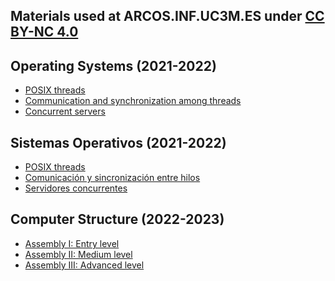 ## Materials used at ARCOS.INF.UC3M.ES under [CC BY-NC 4.0](http://creativecommons.org/licenses/by-nc/4.0/)

## Operating Systems (2021-2022)

 * <a href="https://github.com/acaldero/labs/blob/main/GII_Operating_System/README.md#posix-threads">POSIX threads</a>
 * <a href="https://github.com/acaldero/labs/blob/main/GII_Operating_System/README.md#communication-and-synchronization-among-threads">Communication and synchronization among threads</a>
 * <a href="https://github.com/acaldero/labs/blob/main/GII_Operating_System/README.md#concurrent-servers">Concurrent servers</a>

## Sistemas Operativos (2021-2022)

 * <a href="https://github.com/acaldero/labs/blob/main/GII_Sistemas_Operativos/README.md#posix-threads">POSIX threads</a>
 * <a href="https://github.com/acaldero/labs/blob/main/GII_Sistemas_Operativos/README.md#comunicación-y-sincronización-entre-hilos">Comunicación y sincronización entre hilos</a>
 * <a href="https://github.com/acaldero/labs/blob/main/GII_Sistemas_Operativos/README.md#servidores-concurrentes">Servidores concurrentes</a>

## Computer Structure (2022-2023)

 * <a href="https://github.com/acaldero/labs/blob/main/GII_Computer_Structure/README.md#assembly-i-entry-level">Assembly I: Entry level</a>
 * <a href="https://github.com/acaldero/labs/blob/main/GII_Computer_Structure/README.md#assembly-i-medium-level">Assembly II: Medium level</a>
 * <a href="https://github.com/acaldero/labs/blob/main/GII_Computer_Structure/README.md#assembly-iii-advanced-level">Assembly III: Advanced level</a>


